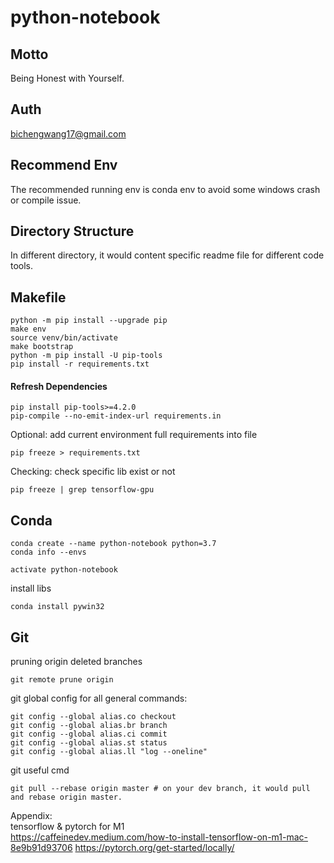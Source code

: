 # python-notebook
## Motto
Being Honest with Yourself.
## Auth
bichengwang17@gmail.com
## Recommend Env
The recommended running env is conda env to avoid some windows crash or compile issue.
## Directory Structure
In different directory, it would content specific readme file for different code tools.
## Makefile
```
python -m pip install --upgrade pip
make env
source venv/bin/activate
make bootstrap
python -m pip install -U pip-tools
pip install -r requirements.txt
```
#### Refresh Dependencies
```
pip install pip-tools>=4.2.0
pip-compile --no-emit-index-url requirements.in
```
Optional: add current environment full requirements into file
```
pip freeze > requirements.txt
```
Checking: check specific lib exist or not
```
pip freeze | grep tensorflow-gpu
```
## Conda
```
conda create --name python-notebook python=3.7
conda info --envs
```

```
activate python-notebook
```
install libs
```angular2html
conda install pywin32
```
## Git
pruning origin deleted branches
```
git remote prune origin
```

git global config for all general commands:
```
git config --global alias.co checkout
git config --global alias.br branch
git config --global alias.ci commit
git config --global alias.st status
git config --global alias.ll "log --oneline"
```
git useful cmd
```
git pull --rebase origin master # on your dev branch, it would pull and rebase origin master.
```

Appendix:   
tensorflow & pytorch for M1   
https://caffeinedev.medium.com/how-to-install-tensorflow-on-m1-mac-8e9b91d93706
https://pytorch.org/get-started/locally/